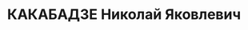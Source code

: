 ---
title: КАКАБАДЗЕ Николай Яковлевич
description: "Род. в 1904, Хонский р-н, с. Кухи, грузин. Место проживания: г. Батуми,\
  \ ул. Кооперации № 23. Род занятий: агроном Букнарского тунгового питомника. \n\
  \  Осужден Тройкой при НКВД ГССР 10.11.1937. Мера наказания: расстрел с конфискацией\
  \ личного имущества. Дата расстрела: 15.11.1937"
---